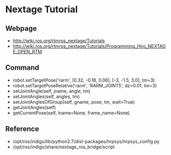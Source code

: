 # Nextage Tutorial

## Webpage
* http://wiki.ros.org/rtmros_nextage/Tutorials
* http://wiki.ros.org/rtmros_nextage/Tutorials/Programming_Hiro_NEXTAGE_OPEN_RTM

## Command
* robot.setTargetPose('rarm', [0.32, -0.18, 0.06], [-3, -1.5, 3.0], tm=3)
* robot.setTargetPoseRelative('rarm', 'RARM_JOINT5', dz=0.01, tm=3)
* setJointAngle(self, jname, angle, tm)
* setJointAngles(self, angles, tm)
* setJointAnglesOfGroup(self, gname, pose, tm, wait=True)
* getJointAngles(self)
* getCurrentPose(self, lname=None, frame_name=None)

## Reference
* /opt/ros/indigo/lib/python2.7/dist-packages/hrpsys/hrpsys_config.py
* /opt/ros/indigo/share/nextage_ros_bridge/script
